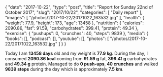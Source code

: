 {
    "date": "2017-10-22",
    "type": "post",
    "title": "Report for Sunday 22nd of October 2017",
    "slug": "2017\/10\/22",
    "categories": [
        "Daily report"
    ],
    "images": [
        "\/photos\/2017-10-22\/20171022_163532.jpg"
    ],
    "health": {
        "weight": 77.9,
        "height": 173,
        "age": 13458
    },
    "nutrition": {
        "calories": 2090.86,
        "fat": 91.59,
        "carbohydrates": 399.41,
        "protein": 49.34
    },
    "exercise": {
        "pushups": 0,
        "crunches": 40,
        "steps": 9839
    },
    "media": {
        "books": [],
        "podcast": [],
        "youtube": [],
        "photos": [
            "\/photos\/2017-10-22\/20171022_163532.jpg"
        ]
    }
}

Today I am <strong>13458 days</strong> old and my weight is <strong>77.9 kg</strong>. During the day, I consumed <strong>2090.86 kcal</strong> coming from <strong>91.59 g</strong> fat, <strong>399.41 g</strong> carbohydrates and <strong>49.34 g</strong> protein. Managed to do <strong>0 push-ups</strong>, <strong>40 crunches</strong> and walked <strong>9839 steps</strong> during the day which is approximately <strong>7.5 km</strong>.